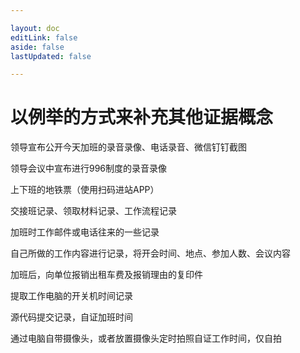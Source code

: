 ```yaml
---

layout: doc
editLink: false
aside: false
lastUpdated: false

---
```

# 以例举的方式来补充其他证据概念

领导宣布公开今天加班的录音录像、电话录音、微信钉钉截图

领导会议中宣布进行996制度的录音录像

上下班的地铁票（使用扫码进站APP）

交接班记录、领取材料记录、工作流程记录

加班时工作邮件或电话往来的一些记录

自己所做的工作内容进行记录，将开会时间、地点、参加人数、会议内容

加班后，向单位报销出租车费及报销理由的复印件

提取工作电脑的开关机时间记录

源代码提交记录，自证加班时间

通过电脑自带摄像头，或者放置摄像头定时拍照自证工作时间，仅自拍
